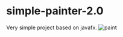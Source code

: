 # simple-painter-2.0
Very simple project based on javafx. 
![paint](https://user-images.githubusercontent.com/56883863/109356856-5ca7ef00-7892-11eb-8682-580e9ac5a545.png)
